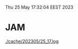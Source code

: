 Thu 25 May 17:32:04 EEST 2023
# JAM
<a href='./cache/202305/25_17.log'>./cache/202305/25_17.log</a>
